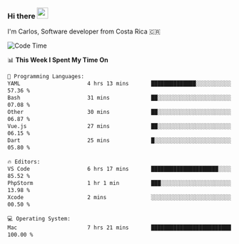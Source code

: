 ### Hi there <img src="https://media.giphy.com/media/hvRJCLFzcasrR4ia7z/giphy.gif" width="25px" height="25px">

I'm Carlos, Software developer from Costa Rica 🇨🇷

[//]: # (<a href="https://app.daily.dev/carum98"><img src="https://github.com/carum98/carum98/blob/main/devcard.svg" width="400" alt="Carlos Umaña Acevedo's Dev Card"/></a>)


<!--START_SECTION:waka-->
![Code Time](http://img.shields.io/badge/Code%20Time-13%2C363%20hrs%204%20mins-blue)

📊 **This Week I Spent My Time On** 

```text
💬 Programming Languages: 
YAML                     4 hrs 13 mins       ██████████████░░░░░░░░░░░   57.36 % 
Bash                     31 mins             ██░░░░░░░░░░░░░░░░░░░░░░░   07.08 % 
Other                    30 mins             ██░░░░░░░░░░░░░░░░░░░░░░░   06.87 % 
Vue.js                   27 mins             ██░░░░░░░░░░░░░░░░░░░░░░░   06.15 % 
Dart                     25 mins             █░░░░░░░░░░░░░░░░░░░░░░░░   05.80 % 

🔥 Editors: 
VS Code                  6 hrs 17 mins       █████████████████████░░░░   85.52 % 
PhpStorm                 1 hr 1 min          ███░░░░░░░░░░░░░░░░░░░░░░   13.98 % 
Xcode                    2 mins              ░░░░░░░░░░░░░░░░░░░░░░░░░   00.50 % 

💻 Operating System: 
Mac                      7 hrs 21 mins       █████████████████████████   100.00 % 
```


<!--END_SECTION:waka-->
